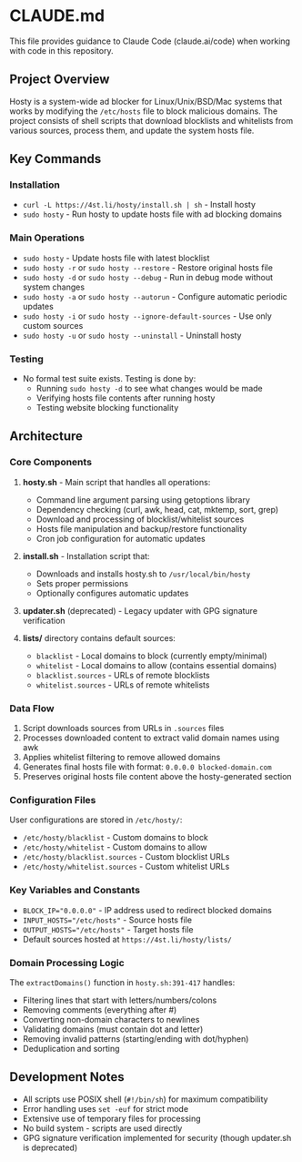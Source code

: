 # CLAUDE.md

This file provides guidance to Claude Code (claude.ai/code) when working with code in this repository.

## Project Overview

Hosty is a system-wide ad blocker for Linux/Unix/BSD/Mac systems that works by modifying the `/etc/hosts` file to block malicious domains. The project consists of shell scripts that download blocklists and whitelists from various sources, process them, and update the system hosts file.

## Key Commands

### Installation
- `curl -L https://4st.li/hosty/install.sh | sh` - Install hosty
- `sudo hosty` - Run hosty to update hosts file with ad blocking domains

### Main Operations
- `sudo hosty` - Update hosts file with latest blocklist
- `sudo hosty -r` or `sudo hosty --restore` - Restore original hosts file
- `sudo hosty -d` or `sudo hosty --debug` - Run in debug mode without system changes
- `sudo hosty -a` or `sudo hosty --autorun` - Configure automatic periodic updates
- `sudo hosty -i` or `sudo hosty --ignore-default-sources` - Use only custom sources
- `sudo hosty -u` or `sudo hosty --uninstall` - Uninstall hosty

### Testing
- No formal test suite exists. Testing is done by:
  - Running `sudo hosty -d` to see what changes would be made
  - Verifying hosts file contents after running hosty
  - Testing website blocking functionality

## Architecture

### Core Components

1. **hosty.sh** - Main script that handles all operations:
   - Command line argument parsing using getoptions library
   - Dependency checking (curl, awk, head, cat, mktemp, sort, grep)
   - Download and processing of blocklist/whitelist sources
   - Hosts file manipulation and backup/restore functionality
   - Cron job configuration for automatic updates

2. **install.sh** - Installation script that:
   - Downloads and installs hosty.sh to `/usr/local/bin/hosty`
   - Sets proper permissions
   - Optionally configures automatic updates

3. **updater.sh** (deprecated) - Legacy updater with GPG signature verification

4. **lists/** directory contains default sources:
   - `blacklist` - Local domains to block (currently empty/minimal)
   - `whitelist` - Local domains to allow (contains essential domains)
   - `blacklist.sources` - URLs of remote blocklists
   - `whitelist.sources` - URLs of remote whitelists

### Data Flow

1. Script downloads sources from URLs in `.sources` files
2. Processes downloaded content to extract valid domain names using awk
3. Applies whitelist filtering to remove allowed domains
4. Generates final hosts file with format: `0.0.0.0 blocked-domain.com`
5. Preserves original hosts file content above the hosty-generated section

### Configuration Files

User configurations are stored in `/etc/hosty/`:
- `/etc/hosty/blacklist` - Custom domains to block
- `/etc/hosty/whitelist` - Custom domains to allow
- `/etc/hosty/blacklist.sources` - Custom blocklist URLs
- `/etc/hosty/whitelist.sources` - Custom whitelist URLs

### Key Variables and Constants

- `BLOCK_IP="0.0.0.0"` - IP address used to redirect blocked domains
- `INPUT_HOSTS="/etc/hosts"` - Source hosts file
- `OUTPUT_HOSTS="/etc/hosts"` - Target hosts file
- Default sources hosted at `https://4st.li/hosty/lists/`

### Domain Processing Logic

The `extractDomains()` function in `hosty.sh:391-417` handles:
- Filtering lines that start with letters/numbers/colons
- Removing comments (everything after #)
- Converting non-domain characters to newlines
- Validating domains (must contain dot and letter)
- Removing invalid patterns (starting/ending with dot/hyphen)
- Deduplication and sorting

## Development Notes

- All scripts use POSIX shell (`#!/bin/sh`) for maximum compatibility
- Error handling uses `set -euf` for strict mode
- Extensive use of temporary files for processing
- No build system - scripts are used directly
- GPG signature verification implemented for security (though updater.sh is deprecated)